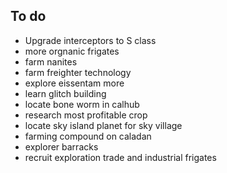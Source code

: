 ## To do
- Upgrade interceptors to S class
- more orgnanic frigates
- farm nanites
- farm freighter technology 
- explore eissentam more
- learn glitch building
- locate bone worm in calhub
- research most profitable crop
- locate sky island planet for sky village
- farming compound on caladan
- explorer barracks
- recruit exploration trade and industrial frigates